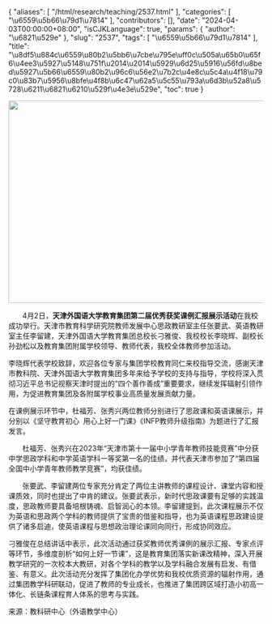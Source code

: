 {
    "aliases": [
        "/html/research/teaching/2537.html"
    ],
    "categories": [
        "\u6559\u5b66\u79d1\u7814"
    ],
    "contributors": [],
    "date": "2024-04-03T00:00:00+08:00",
    "isCJKLanguage": true,
    "params": {
        "author": "\u6821\u529e"
    },
    "slug": "2537",
    "tags": [
        "\u6559\u5b66\u79d1\u7814"
    ],
    "title": "\u8df5\u884c\u6559\u80b2\u5bb6\u7cbe\u795e\uff0c\u505a\u65b0\u65f6\u4ee3\u5927\u5148\u751f\u2014\u2014\u5929\u6d25\u5916\u56fd\u8bed\u5927\u5b66\u6559\u80b2\u96c6\u56e2\u7b2c\u4e8c\u5c4a\u4f18\u79c0\u83b7\u5956\u8bfe\u4f8b\u6c47\u62a5\u5c55\u793a\u6d3b\u52a8\u5728\u6211\u6821\u6210\u529f\u4e3e\u529e",
    "toc": true
}


<img
    src="https://cdn.tfls.online/mirror/full/010b9ae34d3ff84b96aef82be82cce0e0fe280c3.jpg"
    style="display:block;margin-left:auto;margin-right:auto;"
    decoding="async"
    fetchpriority="auto"
    loading="lazy"
    height="400"
    width="600"
/>




       4月2日，**天津外国语大学教育集团第二届优秀获奖课例汇报展示活动**在我校成功举行。天津市教育科学研究院教师发展中心思政教研室主任张要武、英语教研室主任李留建，天津外国语大学教育集团总校长刁雅俊、我校校长李晓辉、副校长孙劲松以及教育集团附属学校领导、教师代表，我校全体教师参加活动。







李晓辉代表学校致辞，欢迎各位专家与集团学校教育同仁来校指导交流，感谢天津市教科院、天津外国语大学教育集团多年来给予学校的支持与指导，学校将深入贯彻习近平总书记视察天津时提出的“四个善作善成”重要要求，继续发挥辐射引领作用，为促进教育集团及各附属学校事业高质量发展贡献力量。




在课例展示环节中，杜福芳、张秀兴两位教师分别进行了思政课和英语课展示，并分别以《坚守教育初心  用心上好一门课》《INFP教师升级指南》为题进行了汇报发言。




       杜福芳、张秀兴在2023年“天津市第十一届中小学青年教师技能竞赛”中分获中学思政学科和中学英语学科一等奖第一名的佳绩，并代表天津市参加了“第四届全国中小学青年教师教学竞赛”，均获佳绩。




       张要武、李留建两位专家充分肯定了两位主讲教师的课程设计、课堂内容和授课质效，同时也提出了中肯的建议。张要武表示，新时代思政课要有足够的实践温度，思政教师要具备培根铸魂、启智润心的本领。李留建提到，此次课程展示不仅为英语和思政两个学科的教师提供了宝贵的借鉴和指导，也为英语课程思政建设提供了诸多启迪，使英语课程与思想政治理论课同向同行，形成协同效应。




刁雅俊在总结讲话中表示，此次活动通过获奖教师优秀课例的展示汇报、专家点评等环节，多维度剖析“如何上好一节课”，这是教育集团落实新课改精神，深入开展教学研究的一次校本大教研，对各个学科的教学以及学科融合发展有启发、有借鉴、有意义。此次活动充分发挥了集团化办学优势和我校优质资源的辐射作用，通过集团教学科研联动，促进了教师的专业成长，也推进了集团跨区域打造小初高一体化、长链条课程育人体系的思考与实践。




  






来源：教科研中心（外语教学中心）



